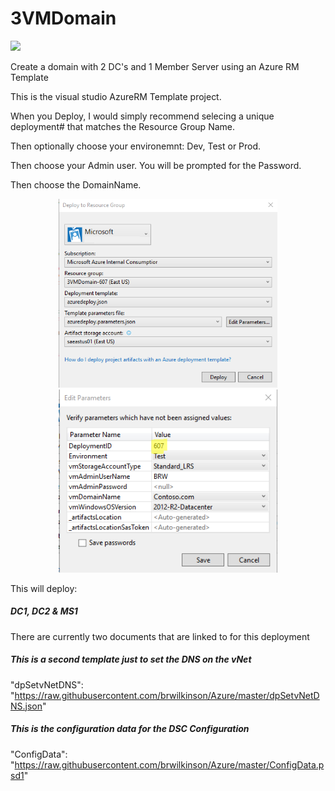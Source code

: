# 3VMDomain

<a href="http://armviz.io/#/?load=https://raw.githubusercontent.com/brwilkinson/3VMDomain-VS/master/3VMDomain/Templates/azuredeploy.json" target="_blank">
  <img src="http://armviz.io/visualizebutton.png"/>
</a>


Create a domain with 2 DC's and 1 Member Server using an Azure RM Template

This is the visual studio AzureRM Template project.

When you Deploy, I would simply recommend selecing a unique deployment# that matches the Resource Group Name.

Then optionally choose your environemnt: Dev, Test or Prod.

Then choose your Admin user. You will be prompted for the Password.

Then choose the DomainName.

<p align="center">
  <img src="./3vmdeployment.png" width="350"/>
  <img src="./3vmdeployment_params.png" width="350"/>
</p>

This will deploy:

##### DC1, DC2 & MS1

There are currently two documents that are linked to for this deployment
##### This is a second template just to set the DNS on the vNet
"dpSetvNetDNS": "https://raw.githubusercontent.com/brwilkinson/Azure/master/dpSetvNetDNS.json"
##### This is the configuration data for the DSC Configuration
"ConfigData": "https://raw.githubusercontent.com/brwilkinson/Azure/master/ConfigData.psd1"
